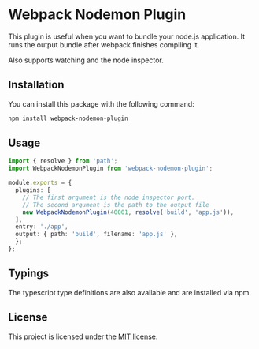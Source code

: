 # Webpack Nodemon Plugin

This plugin is useful when you want to bundle your node.js application.
It runs the output bundle after webpack finishes compiling it.

Also supports watching and the node inspector.

## Installation

You can install this package with the following command:

```sh
npm install webpack-nodemon-plugin
```

## Usage

```ts
import { resolve } from 'path';
import WebpackNodemonPlugin from 'webpack-nodemon-plugin';

module.exports = {
  plugins: [
    // The first argument is the node inspector port.
    // The second argument is the path to the output file
    new WebpackNodemonPlugin(40001, resolve('build', 'app.js')),
  ],
  entry: './app',
  output: { path: 'build', filename: 'app.js' },
  };
};
```

## Typings

The typescript type definitions are also available and are installed via npm.

## License
This project is licensed under the
[MIT license](https://github.com/alitaheri/webpack-nodemon-plugin/blob/master/LICENSE).
